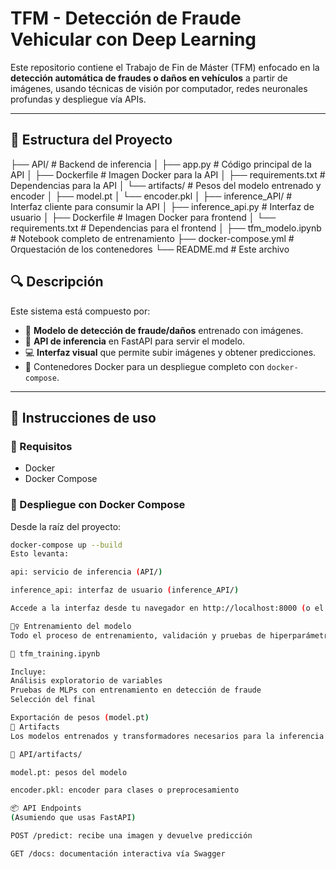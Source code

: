 # TFM - Detección de Fraude Vehicular con Deep Learning

Este repositorio contiene el Trabajo de Fin de Máster (TFM) enfocado en la **detección automática de fraudes o daños en vehículos** a partir de imágenes, usando técnicas de visión por computador, redes neuronales profundas y despliegue vía APIs.

---

## 📁 Estructura del Proyecto
├── API/ # Backend de inferencia
│ ├── app.py # Código principal de la API
│ ├── Dockerfile # Imagen Docker para la API
│ ├── requirements.txt # Dependencias para la API
│ └── artifacts/ # Pesos del modelo entrenado y encoder
│ ├── model.pt
│ └── encoder.pkl
│
├── inference_API/ # Interfaz cliente para consumir la API
│ ├── inference_api.py # Interfaz de usuario
│ ├── Dockerfile # Imagen Docker para frontend
│ └── requirements.txt # Dependencias para el frontend
│
├── tfm_modelo.ipynb # Notebook completo de entrenamiento
├── docker-compose.yml # Orquestación de los contenedores
└── README.md # Este archivo

## 🔍 Descripción

Este sistema está compuesto por:

- 🧠 **Modelo de detección de fraude/daños** entrenado con imágenes.
- 🔁 **API de inferencia** en FastAPI para servir el modelo.
- 💻 **Interfaz visual** que permite subir imágenes y obtener predicciones.
- 🐳 Contenedores Docker para un despliegue completo con `docker-compose`.

---

## 🚀 Instrucciones de uso

### 🔧 Requisitos

- Docker
- Docker Compose

### 🐳 Despliegue con Docker Compose

Desde la raíz del proyecto:

```bash
docker-compose up --build
Esto levanta:

api: servicio de inferencia (API/)

inference_api: interfaz de usuario (inference_API/)

Accede a la interfaz desde tu navegador en http://localhost:8000 (o el puerto definido).

🏋️‍♀️ Entrenamiento del modelo
Todo el proceso de entrenamiento, validación y pruebas de hiperparámetros está documentado en:

📓 tfm_training.ipynb

Incluye:
Análisis exploratorio de variables
Pruebas de MLPs con entrenamiento en detección de fraude
Selección del final

Exportación de pesos (model.pt)
🧪 Artifacts
Los modelos entrenados y transformadores necesarios para la inferencia están guardados en:

📁 API/artifacts/

model.pt: pesos del modelo

encoder.pkl: encoder para clases o preprocesamiento

📦 API Endpoints
(Asumiendo que usas FastAPI)

POST /predict: recibe una imagen y devuelve predicción

GET /docs: documentación interactiva vía Swagger

